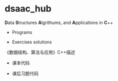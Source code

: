 # dsaac_hub

 **D**ata **S**tructures **A**lgrithums, and **A**pplications in **C**++
 
 * Programs
 
 * Exercises solutions
 
 
 《数据结构、算法与应用》C++描述
 
 * 课本代码
 
 * 课后习题代码


